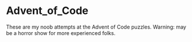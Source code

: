 # Advent_of_Code
These are my noob attempts at the Advent of Code puzzles. Warning: may be a horror show for more experienced folks. 

